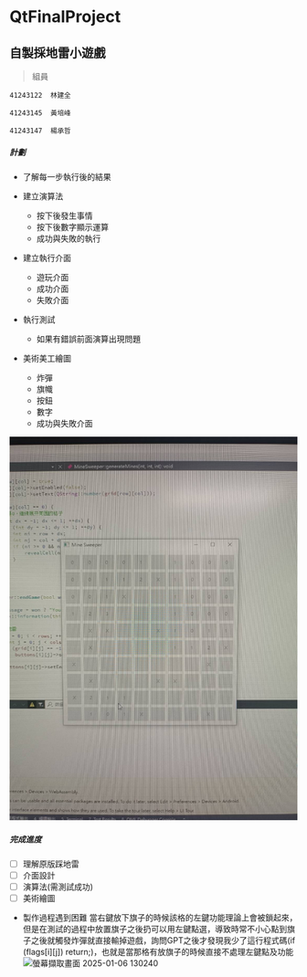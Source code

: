 # QtFinalProject
## 自製採地雷小遊戲

>組員

  `41243122  林建全`

  `41243145  黃培峰`

  `41243147  楊承哲`

##### 計劃

* 了解每一步執行後的結果
  
* 建立演算法
  * 按下後發生事情
  * 按下後數字顯示運算
  * 成功與失敗的執行
    
* 建立執行介面
  * 遊玩介面
  * 成功介面
  * 失敗介面

* 執行測試
  *  如果有錯誤前面演算出現問題    
 
* 美術美工繪圖
  * 炸彈
  * 旗幟
  * 按鈕
  * 數字
  * 成功與失敗介面

![image](https://github.com/Chickenedbee/QtFinalProject/blob/main/IMG_3222.jpeg)

##### 完成進度

- [ ] 理解原版踩地雷
- [ ] 介面設計
- [ ] 演算法(需測試成功)
- [ ] 美術繪圖

* 製作過程遇到困難
  當右鍵放下旗子的時候該格的左鍵功能理論上會被鎖起來，但是在測試的過程中放置旗子之後扔可以用左鍵點選，導致時常不小心點到旗子之後就觸發炸彈就直接輸掉遊戲，詢問GPT之後才發現我少了這行程式碼(if (flags[i][j]) return;)，也就是當那格有放旗子的時候直接不處理左鍵點及功能
  ![螢幕擷取畫面 2025-01-06 130240](https://github.com/user-attachments/assets/12866b85-650c-46e7-8f8d-6e0ff3001f39)
